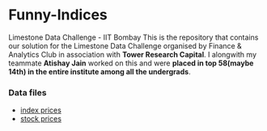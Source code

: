 # Funny-Indices

Limestone Data Challenge - IIT Bombay
This is the repository that contains our solution for the Limestone Data Challenge organised by Finance & Analytics Club in association with **Tower Research Capital**. I alongwith my teammate **Atishay Jain** worked on this and were **placed in top 58(maybe 14th) in the entire institute among all the undergrads**.

### Data files

- [index prices](https://hrcdn.net/s3_pub/istreet-assets/zr4e83QS7wuUE_0aAFOEVg/data_challenge_index_prices.csv)
- [stock prices](https://hrcdn.net/s3_pub/istreet-assets/LCKLs25NDFKItkntyXJmIg/data_challenge_stock_prices.csv)


